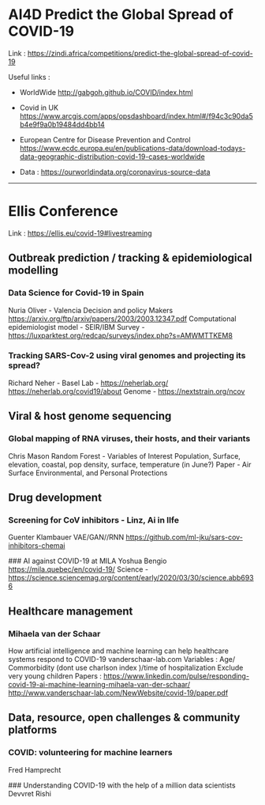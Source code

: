 # AI4D Predict the Global Spread of COVID-19

Link : https://zindi.africa/competitions/predict-the-global-spread-of-covid-19

Useful links :
- WorldWide
http://gabgoh.github.io/COVID/index.html

- Covid in UK
https://www.arcgis.com/apps/opsdashboard/index.html#/f94c3c90da5b4e9f9a0b19484dd4bb14

- European Centre for Disease Prevention and Control
https://www.ecdc.europa.eu/en/publications-data/download-todays-data-geographic-distribution-covid-19-cases-worldwide

- Data : https://ourworldindata.org/coronavirus-source-data

-------------------------------------------------------------------------------------------------------------------------------------

# Ellis Conference

Link : https://ellis.eu/covid-19#livestreaming

## Outbreak prediction / tracking & epidemiological modelling

### Data Science for Covid-19 in Spain
Nuria Oliver - Valencia
Decision and policy Makers
https://arxiv.org/ftp/arxiv/papers/2003/2003.12347.pdf
Computational epidemiologist model - SEIR/IBM
Survey - https://luxparktest.org/redcap/surveys/index.php?s=AMWMTTKEM8


### Tracking SARS-Cov-2 using viral genomes and projecting its spread?
Richard Neher - Basel
Lab - https://neherlab.org/
https://neherlab.org/covid19/about
Genome - https://nextstrain.org/ncov

## Viral & host genome sequencing

### Global mapping of RNA viruses, their hosts, and their variants
Chris Mason
Random Forest - Variables of Interest
Population, Surface, elevation, coastal, pop density, surface, temperature (in June?)
Paper -  Air Surface Environmental, and Personal Protections  
 
## Drug development

### Screening for CoV inhibitors - Linz, Ai in lIfe
Guenter Klambauer 
VAE/GAN//RNN
https://github.com/ml-jku/sars-cov-inhibitors-chemai


### AI against COVID-19 at MILA
Yoshua Bengio
https://mila.quebec/en/covid-19/
Science - 
https://science.sciencemag.org/content/early/2020/03/30/science.abb6936

 ## Healthcare management
 
 ### Mihaela van der Schaar 
 How artificial intelligence and machine learning can help healthcare systems respond to COVID-19
 vanderschaar-lab.com
 Variables : Age/ Commorbidity (dont use charlson index )/time of hospitalization 
 Exclude very young children 
 Papers :
 https://www.linkedin.com/pulse/responding-covid-19-ai-machine-learning-mihaela-van-der-schaar/
 http://www.vanderschaar-lab.com/NewWebsite/covid-19/paper.pdf

## Data, resource, open challenges & community platforms 

### COVID: volunteering for machine learners
Fred Hamprecht 


### Understanding COVID-19 with the help of a million data scientists
Devvret Rishi 








   
